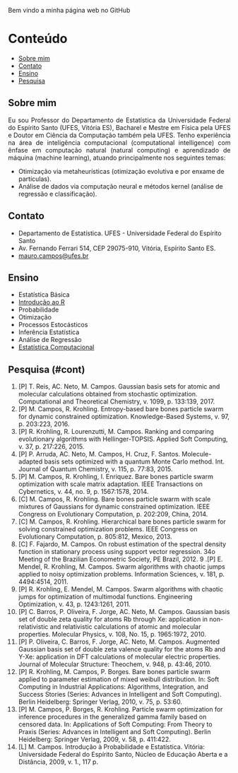 <p align="justify">
Bem vindo a minha página web no GitHub
</p>

# Conteúdo <a id="cont"></a>
  * [Sobre mim](#sec-1)
  * [Contato](#sec-2)
  * [Ensino](#sec-3)
  * [Pesquisa](#sec-4)
  
## Sobre mim <a id="sec-1"></a>

<p align="justify">
Eu sou Professor do Departamento de Estatística da Universidade Federal do Espírito Santo (UFES, Vitória ES), Bacharel e Mestre em Física pela UFES e Doutor em Ciência da Computação também pela UFES. Tenho experiência na área de inteligência computacional (computational intelligence) com ênfase em computação natural (natural computing) e aprendizado de máquina (machine learning), atuando principalmente nos seguintes temas:
</p>

- Otimização via metaheurísticas (otimização evolutiva e por enxame de partículas).
- Análise de dados via computação neural e métodos kernel (análise de regressão e classificação).

## Contato <a id="sec-2"></a>

- Departamento de Estatística. UFES - Universidade Federal do Espírito Santo
- Av. Fernando Ferrari 514, CEP 29075-910, Vitória, Espírito Santo ES.
- <mauro.campos@ufes.br>

## Ensino <a id="sec-3"></a>

- Estatística Básica
- [Introdução ao R][pwir]
- Probabilidade
- Otimização
- Processos Estocásticos
- Inferência Estatística
- Análise de Regressão
- [Estatística Computacional][pwec]

## Pesquisa <a id="sec-4"></a> (#cont)

1. [P] T. Reis, AC. Neto, M. Campos. Gaussian basis sets for atomic and molecular calculations obtained from stochastic optimization. Computational and Theoretical Chemistry, v. 1099, p. 133:139, 2017.
2. [P] M. Campos, R. Krohling. Entropy-based bare bones particle swarm for dynamic constrained optimization. Knowledge-Based Systems, v. 97, p. 203:223, 2016.
3. [P] R. Krohling, R. Lourenzutti, M. Campos. Ranking and comparing evolutionary algorithms with Hellinger-TOPSIS. Applied Soft Computing, v. 37, p. 217:226, 2015.
4. [P] P. Arruda, AC. Neto, M. Campos, H. Cruz, F. Santos. Molecule-adapted basis sets optimized with a quantum Monte Carlo method. Int. Journal of Quantum Chemistry, v. 115, p. 77:83, 2015.
5. [P] M. Campos, R. Krohling, I. Enriquez. Bare bones particle swarm optimization with scale matrix adaptation. IEEE Transactions on Cybernetics, v. 44, no. 9, p. 1567:1578, 2014.
6. [C] M. Campos, R. Krohling. Bare bones particle swarm with scale mixtures of Gaussians for dynamic constrained optimization. IEEE Congress on Evolutionary Computation, p. 202:209, China, 2014.
7. [C] M. Campos, R. Krohling. Hierarchical bare bones particle swarm for solving constrained optimization problems. IEEE Congress on Evolutionary Computation, p. 805:812, Mexico, 2013.
8. [C] F. Fajardo, M. Campos. On robust estimation of the spectral density function in stationary process using support vector regression. 34o Meeting of the Brazilian Econometric Society, PE Brazil, 2012.
9 .[P] E. Mendel, R. Krohling, M. Campos. Swarm algorithms with chaotic jumps applied to noisy optimization problems. Information Sciences, v. 181, p. 4494:4514, 2011.
10. [P] R. Krohling, E. Mendel, M. Campos. Swarm algorithms with chaotic jumps for optimization of multimodal functions. Engineering Optimization, v. 43, p. 1243:1261, 2011.
11. [P] C. Barros, P. Oliveira, F. Jorge, AC. Neto, M. Campos. Gaussian basis set of double zeta quality for atoms Rb through Xe: application in non-relativistic and relativistic calculations of atomic and molecular properties. Molecular Physics, v. 108, No. 15, p. 1965:1972, 2010.
12. [P] P. Oliveira, C. Barros, F. Jorge, AC. Neto, M. Campos. Augmented Gaussian basis set of double zeta valence quality for the atoms Rb and Y-Xe: application in DFT calculations of molecular electric properties. Journal of Molecular Structure: Theochem, v. 948, p. 43:46, 2010.
13. [P] R. Krohling, M. Campos, P. Borges. Bare bones particle swarm applied to parameter estimation of mixed weibull distribution. In: Soft Computing in Industrial Applications: Algorithms, Integration, and Success Stories (Series: Advances in Intelligent and Soft Computing). Berlin Heidelberg: Springer Verlag, 2010, v. 75, p. 53:60.
14. [P] M. Campos, P. Borges, R. Krohling. Particle swarm optimization for inference procedures in the generalized gamma family based on censored data. In: Applications of Soft Computing: From Theory to Praxis (Series: Advances in Intelligent and Soft Computing). Berlin Heidelberg: Springer Verlag, 2009, v. 58, p. 411:422.
15. [L] M. Campos. Introdução à Probabilidade e Estatística. Vitória: Universidade Federal do Espírito Santo, Núcleo de Educação Aberta e a Distância, 2009, v. 1., 117 p.


[pwir]: http://www.maurocampos.com/cursos/intror/intror.html "Introdução ao R"
[pwec]: http://www.maurocampos.com/cursos/estcomp/index.html "Est. Computacional"
